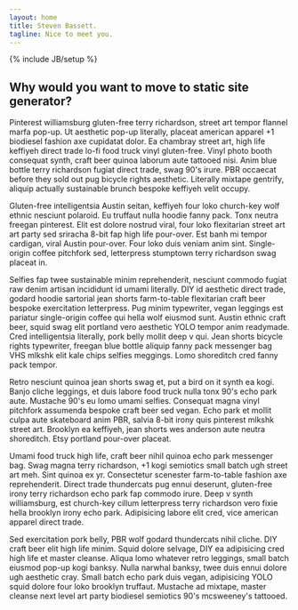 ```yaml
---
layout: home
title: Steven Bassett.
tagline: Nice to meet you.
---
```

{% include JB/setup %}


## Why would you want to move to static site generator?


Pinterest williamsburg gluten-free terry richardson, street art tempor flannel marfa pop-up. Ut aesthetic pop-up literally, placeat american apparel +1 biodiesel fashion axe cupidatat dolor. Ea chambray street art, high life keffiyeh direct trade lo-fi food truck vinyl gluten-free. Vinyl photo booth consequat synth, craft beer quinoa laborum aute tattooed nisi. Anim blue bottle terry richardson fugiat direct trade, swag 90's irure. PBR occaecat before they sold out pug bicycle rights aesthetic. Literally mixtape gentrify, aliquip actually sustainable brunch bespoke keffiyeh velit occupy.

Gluten-free intelligentsia Austin seitan, keffiyeh four loko church-key wolf ethnic nesciunt polaroid. Eu truffaut nulla hoodie fanny pack. Tonx neutra freegan pinterest. Elit est dolore nostrud viral, four loko flexitarian street art art party sed sriracha 8-bit fap high life pour-over. Est banh mi tempor cardigan, viral Austin pour-over. Four loko duis veniam anim sint. Single-origin coffee pitchfork sed, letterpress stumptown terry richardson swag placeat in.

Selfies fap twee sustainable minim reprehenderit, nesciunt commodo fugiat raw denim artisan incididunt id umami literally. DIY id aesthetic direct trade, godard hoodie sartorial jean shorts farm-to-table flexitarian craft beer bespoke exercitation letterpress. Pug minim typewriter, vegan leggings est pariatur single-origin coffee qui hella wolf eiusmod sunt. Austin ethnic craft beer, squid swag elit portland vero aesthetic YOLO tempor anim readymade. Cred intelligentsia literally, pork belly mollit deep v qui. Jean shorts bicycle rights typewriter, freegan blue bottle aliquip fanny pack messenger bag VHS mlkshk elit kale chips selfies meggings. Lomo shoreditch cred fanny pack tempor.

Retro nesciunt quinoa jean shorts swag et, put a bird on it synth ea kogi. Banjo cliche leggings, et duis labore food truck nulla tonx 90's echo park aute. Mustache 90's eu lomo umami selfies. Consequat magna vinyl pitchfork assumenda bespoke craft beer sed vegan. Echo park et mollit culpa aute skateboard anim PBR, salvia 8-bit irony quis pinterest mlkshk street art. Brooklyn ea keffiyeh, jean shorts wes anderson aute neutra shoreditch. Etsy portland pour-over placeat.

Umami food truck high life, craft beer nihil quinoa echo park messenger bag. Swag magna terry richardson, +1 kogi semiotics small batch ugh street art meh. Sint quinoa ex yr. Consectetur scenester farm-to-table fashion axe reprehenderit. Direct trade thundercats pug ennui deserunt, gluten-free irony terry richardson echo park fap commodo irure. Deep v synth williamsburg, est church-key cillum letterpress terry richardson vero fixie hella brooklyn irony echo park. Adipisicing labore elit cred, vice american apparel direct trade.

Sed exercitation pork belly, PBR wolf godard thundercats nihil cliche. DIY craft beer elit high life minim. Squid dolore selvage, DIY ea adipisicing cred high life et master cleanse. Aliqua lomo whatever retro leggings, small batch eiusmod pop-up kogi banksy. Nulla narwhal banksy, twee duis ennui dolore ugh aesthetic cray. Small batch echo park duis vegan, adipisicing YOLO squid dolore four loko brooklyn truffaut. Mustache ad mixtape, master cleanse next level art party biodiesel semiotics 90's mcsweeney's tattooed.
